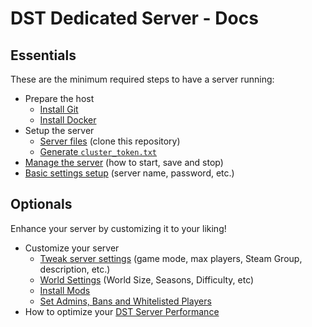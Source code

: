 # DST Dedicated Server - Docs

## Essentials

These are the minimum required steps to have a server running:

* Prepare the host
  * [Install Git](/../../#prepare-the-host)
  * [Install Docker](/../../#install-docker)
* Setup the server
  * [Server files](/../../#prepare-the-dedicated-server) (clone this repository)
  * [Generate `cluster_token.txt`](/../../#generate-cluster_tokentxt)
* [Manage the server](./ManagingTheServer.md) (how to start, save and stop)
* [Basic settings setup](/../../#the-server) (server name, password, etc.)

## Optionals

Enhance your server by customizing it to your liking!

* Customize your server
  * [Tweak server settings](/../../#the-server) (game mode, max players, Steam Group, description, etc.)
  * [World Settings](/../../#the-world) (World Size, Seasons, Difficulty, etc)
  * [Install Mods](/../../DSTClusterConfig/mods)
  * [Set Admins, Bans and Whitelisted Players](./AdminBanWhitelist.md)
* How to optimize your [DST Server Performance](./ServerPerformance.md)

